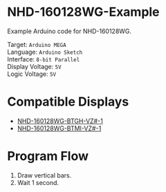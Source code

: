 # NHD-160128WG-Example
Example Arduino code for NHD-160128WG.

Target: `Arduino MEGA`\
Language: `Arduino Sketch`\
Interface: `8-bit Parallel`\
Display Voltage: `5V`\
Logic Voltage: `5V`

# Compatible Displays
- [NHD-160128WG-BTGH-VZ#-1](https://newhavendisplay.com/160x128-graphic-lcd-module-stn-gray-display-with-white-backlight/)
- [NHD-160128WG-BTMI-VZ#-1](https://newhavendisplay.com/160x128-graphic-lcd-module-stn-blue-display-with-white-backlight/)

# Program Flow
1. Draw vertical bars.
2. Wait 1 second.
